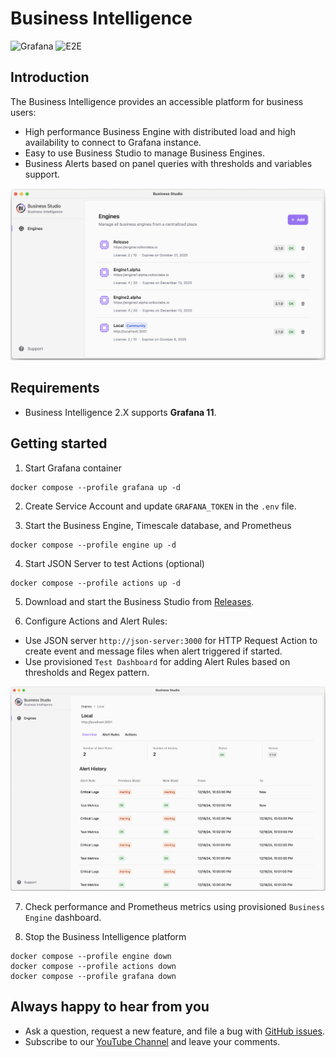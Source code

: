 # Business Intelligence

![Grafana](https://img.shields.io/badge/Grafana-11.2-orange)
![E2E](https://github.com/volkovlabs/business-intelligence/workflows/E2E/badge.svg)

## Introduction

The Business Intelligence provides an accessible platform for business users:

- High performance Business Engine with distributed load and high availability to connect to Grafana instance.
- Easy to use Business Studio to manage Business Engines.
- Business Alerts based on panel queries with thresholds and variables support.

![Business Studio](https://raw.githubusercontent.com/VolkovLabs/business-intelligence/main/img/studio.png)

## Requirements

- Business Intelligence 2.X supports **Grafana 11**.

## Getting started

1. Start Grafana container

```
docker compose --profile grafana up -d
```

2. Create Service Account and update `GRAFANA_TOKEN` in the `.env` file.

3. Start the Business Engine, Timescale database, and Prometheus

```
docker compose --profile engine up -d
```

4. Start JSON Server to test Actions (optional)

```
docker compose --profile actions up -d
```

5. Download and start the Business Studio from [Releases](https://github.com/VolkovLabs/business-intelligence/releases).

6. Configure Actions and Alert Rules:

- Use JSON server `http://json-server:3000` for HTTP Request Action to create event and message files when alert triggered if started.
- Use provisioned `Test Dashboard` for adding Alert Rules based on thresholds and Regex pattern.

![Engine Overview](https://raw.githubusercontent.com/VolkovLabs/business-intelligence/main/img/overview.png)

7. Check performance and Prometheus metrics using provisioned `Business Engine` dashboard.

8. Stop the Business Intelligence platform

```
docker compose --profile engine down
docker compose --profile actions down
docker compose --profile grafana down
```

## Always happy to hear from you

- Ask a question, request a new feature, and file a bug with [GitHub issues](https://github.com/volkovlabs/business-intelligence/issues).
- Subscribe to our [YouTube Channel](https://youtube.com/@volkovlabs) and leave your comments.
